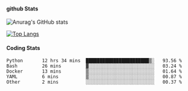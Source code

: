 #### github Stats
![Anurag's GitHub stats](https://github-readme-stats.vercel.app/api?username=reduhq&theme=react&show_icons=true&hide=contribs,prs)

[![Top Langs](https://github-readme-stats.vercel.app/api/top-langs/?username=reduhq&layout=compact&theme=react)](https://github.com/anuraghazra/github-readme-stats)

#### Coding Stats
<!--START_SECTION:waka-->

```text
Python       12 hrs 34 mins  ███████████████████████▒░   93.56 %
Bash         26 mins         ▓░░░░░░░░░░░░░░░░░░░░░░░░   03.24 %
Docker       13 mins         ▒░░░░░░░░░░░░░░░░░░░░░░░░   01.64 %
YAML         6 mins          ▒░░░░░░░░░░░░░░░░░░░░░░░░   00.87 %
Other        2 mins          ░░░░░░░░░░░░░░░░░░░░░░░░░   00.37 %
```

<!--END_SECTION:waka-->